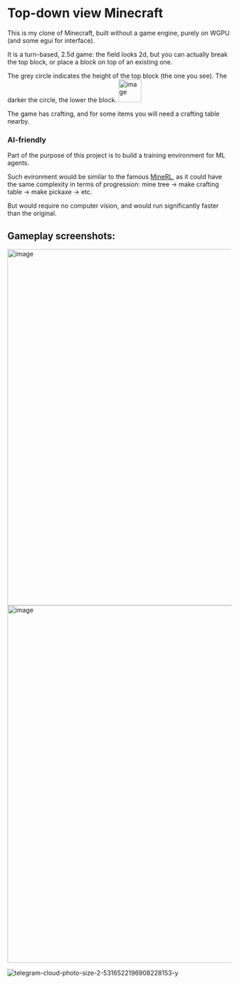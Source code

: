 # Top-down view Minecraft

This is my clone of Minecraft, built without a game engine, purely on WGPU (and some egui for interface).

It is a turn-based, 2.5d game: the field looks 2d, but you can actually break the top block, or place a block on top of an existing one.

The grey circle indicates the height of the top block (the one you see). The darker the circle, the lower the block.
<img width="51" alt="image" src="https://user-images.githubusercontent.com/27450370/198854409-9959c002-301e-4873-b9f6-7f2131c82fad.png">

The game has crafting, and for some items you will need a crafting table nearby.

### AI-friendly
Part of the purpose of this project is to build a training environment for ML agents.

Such evironment would be similar to the famous [MineRL](https://minerl.io/), as it could have the same complexity in terms of progression: 
mine tree -> make crafting table -> make pickaxe -> etc. 

But would require no computer vision, and would run significantly faster than the original.

## Gameplay screenshots:
<img width="798" alt="image" src="https://user-images.githubusercontent.com/27450370/198854311-ff9dbd08-57dd-4f9c-a50f-a4f56790eb53.png">

<img width="801" alt="image" src="https://user-images.githubusercontent.com/27450370/198854546-10c64335-58cb-4a22-93f7-06bdbebad75b.png">

![telegram-cloud-photo-size-2-5316522196908228153-y](https://user-images.githubusercontent.com/27450370/198854616-e86cb3e1-629e-493f-a5ca-fa2be66e9466.jpg)

